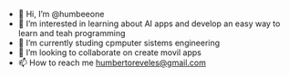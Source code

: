 - 👋 Hi, I’m @humbeeone
- 👀 I’m interested in learning about AI apps and develop an easy way to learn and teah programming
- 🌱 I’m currently studing cpmputer sistems engineering
- 💞️ I’m looking to collaborate on create movil apps
- 📫 How to reach me humbertoreveles@gmail.com

<!---
humbeeone/humbeeone is a ✨ special ✨ repository because its `README.md` (this file) appears on your GitHub profile.
You can click the Preview link to take a look at your changes.
--->
